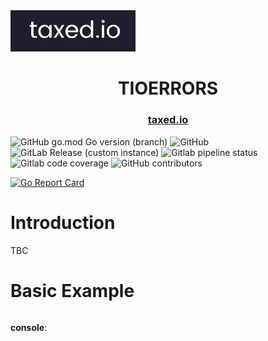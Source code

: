 <img src="assets\taxediologolandscape.jpg" alt="drawing" width="200"/>

<h1 align="center">
  TIOERRORS
</h1>

<h3 align="center">
  <a href="https://taxed.io">taxed.io</a>
</h3>

![GitHub go.mod Go version (branch)](https://img.shields.io/github/go-mod/go-version/taxedio/tioerrors/main?style=for-the-badge) ![GitHub](https://img.shields.io/github/license/taxedio/tioerrors?style=for-the-badge) ![GitLab Release (custom instance)](https://img.shields.io/gitlab/v/release/taxedio/tioerrors?include_prereleases&style=for-the-badge) ![Gitlab pipeline status](https://img.shields.io/gitlab/pipeline-status/taxedio/tioerrors?branch=main&style=for-the-badge) ![Gitlab code coverage](https://img.shields.io/gitlab/coverage/taxedio/tioerrors/main?style=for-the-badge) ![GitHub contributors](https://img.shields.io/github/contributors/taxedio/tioerrors?style=for-the-badge)

[![Go Report Card](https://goreportcard.com/badge/github.com/taxedio/tioerrors)](https://goreportcard.com/report/github.com/taxedio/tioerrors)

# Introduction

TBC

# Basic Example

```GO

```

**console**:

```stdout

```
